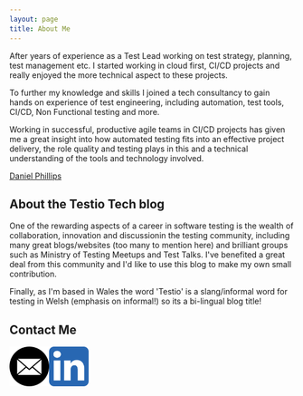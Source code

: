 ```yaml
---
layout: page
title: About Me
---
```


After years of experience as a Test Lead working on test strategy, planning, test management etc. I started working in cloud first, CI/CD projects and really enjoyed the more technical aspect to these projects.

To further my knowledge and skills I joined a tech consultancy to gain hands on experience of test engineering, including automation, test tools, CI/CD, Non Functional testing and more.

Working in successful, productive agile teams in CI/CD projects has given me a great insight into how automated testing fits into an effective project delivery, the role quality and testing plays in this and a technical understanding of the tools and technology involved.

<script src="https://platform.linkedin.com/badges/js/profile.js" async defer type="text/javascript"></script>

<div class="badge-base LI-profile-badge" data-locale="en_US" data-size="medium" data-theme="dark" data-type="VERTICAL" data-vanity="daniel-phillips-ba99161b8" data-version="v1"><a class="badge-base__link LI-simple-link" href="https://uk.linkedin.com/in/daniel-phillips-ba99161b8?trk=profile-badge">Daniel Phillips</a></div>

## About the Testio Tech blog

One of the rewarding aspects of a career in software testing is the wealth of collaboration, innovation and discussionin the testing community, including many great blogs/websites (too many to mention here) and brilliant groups such as Ministry of Testing Meetups and Test Talks. I've benefited a great deal from this community and I'd like to use this blog to make my own small contribution.

Finally, as I'm based in Wales the word 'Testio' is a slang/informal word for testing in Welsh (emphasis on informal!) so its a bi-lingual blog title!

## Contact Me

<!--
<a href="mailto:ebost2004@yahoo.co.uk"><img src="/images/email2.webp"  alt="email2" width="70" height="70"></a>

<a href="www.linkedin.com/in/daniel-phillips-ba99161b8"><img src="/images/linkedin3.webp"  alt="LI icon - small" width="70" height="70"></a> -->

<!DOCTYPE html> 
<html lang="en">
<head>
    <meta charset="UTF-8">
    <meta name="viewport" content="width=device-width, initial-scale=1.0">
<style>
        .container {
            display: flex;
        }

        .container a {
            margin-right: 10px; /* Adjust spacing as needed */
        }

</style>

</head>
<body>
    <div class="container">
        <a href="mailto:ebost2004@yahoo.co.uk"><img src="/images/email2.webp" alt="email2" width="70" height="70"></a>
        <a href="[[www.linkedin.com/in/daniel-phillips-ba99161b8](https://uk.linkedin.com/in/daniel-phillips-ba99161b8?trk=profile-badge)](https://uk.linkedin.com/in/daniel-phillips-ba99161b8)"><img src="/images/linkedin3.webp" alt="LI icon - small" width="70" height="70"></a>
    </div>
</body>
</html>
